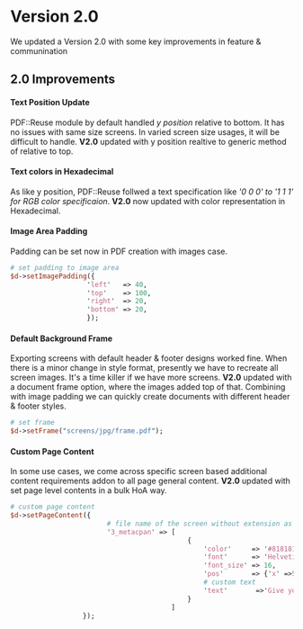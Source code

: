 # Version 2.0
We updated a Version 2.0 with some key improvements in feature & communination

## 2.0 Improvements
#### Text Position Update
PDF::Reuse module by default handled _y position_ relative to bottom. It has no issues with same size screens. In varied screen size usages, it will be difficult to handle. **V2.0** updated with y position realtive to generic method of relative to top.
#### Text colors in Hexadecimal
As like y position, PDF::Reuse follwed a text specification like _'0 0 0' to '1 1 1' for RGB color specificaion_. **V2.0** now updated with color representation in Hexadecimal.
#### Image Area Padding
Padding can be set now in PDF creation with images case.
```perl
# set padding to image area
$d->setImagePadding({
                   'left'   => 40,
                   'top'    => 100,
                   'right'  => 20,
                   'bottom' => 20,
                   });
```
#### Default Background Frame
Exporting screens with default header & footer designs worked fine. When there is a minor change in style format, presently we have to recreate all screen images. It's a time killer if we have more screens. **V2.0** updated with a document frame option, where the images added top of that. Combining with image padding we can quickly create documents with different header & footer styles.
```perl
# set frame        
$d->setFrame("screens/jpg/frame.pdf");
```
#### Custom Page Content
In some use cases, we come across specific screen based additional content requirements addon to all page general content. **V2.0** updated with set page level contents in a bulk HoA way.

```perl
# custom page content
$d->setPageContent({
                        # file name of the screen without extension as a key
                        '3_metacpan' => [    
                                            {
                                                'color'     => '#818181',
                                                'font'      => 'Helvetica',
                                                'font_size' => 16,                                                          
                                                'pos'       => {'x' =>520,'y' =>415},                                                                                                                                         
                                                # custom text
                                                'text'       =>'Give your search here...',
                                            }
                                        ]
                  });
```
